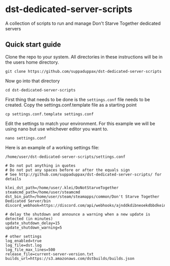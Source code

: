 # dst-dedicated-server-scripts
A collection of scripts to run and manage Don't Starve Together dedicated servers

## Quick start guide
Clone the repo to your system. All directories in these instructions will be in the users home directory. 

```
git clone https://github.com/suppaduppax/dst-dedicated-server-scripts
```

Now go into that directory

```
cd dst-dedicated-server-scripts
```

First thing that needs to be done is the `settings.conf` file needs to be created. 
Copy the settings.conf.template file as a starting point

```
cp settings.conf.template settings.conf
```

Edit the settings to match your environment. For this example we will be using nano but use whichever editor you want to.

```
nano settings.conf
```

Here is an example of a working settings file:

```/home/user/dst-dedicated-server-scripts/settings.conf```

```
# Do not put anything in quotes
# Do not put any spaces before or after the equals sign
# See http://github.com/suppaduppax/dst-dedicated-server-scripts/ for details

klei_dst_path=/home/user/.klei/DoNotStarveTogether
steamcmd_path=/home/user/steamcmd
dst_bin_path=/home/user/steam/steamapps/common/Don't Starve Together Dedicated Server/bin
discord_webhook=https://discord.com/api/webhooks/ajnddkdibneoekdbbdkeinrmpdojmekediod111dmmwosodb32beoejapqkenn1

# delay the shutdown and announce a warning when a new update is detected (in minutes)
update_shutdown_delay=15
update_shutdown_warning=5

# other settings
log_enabled=true
log_file=dst.log
log_file_max_lines=500
release_file=current-server-version.txt
builds_url=https://s3.amazonaws.com/dstbuilds/builds.json
```
